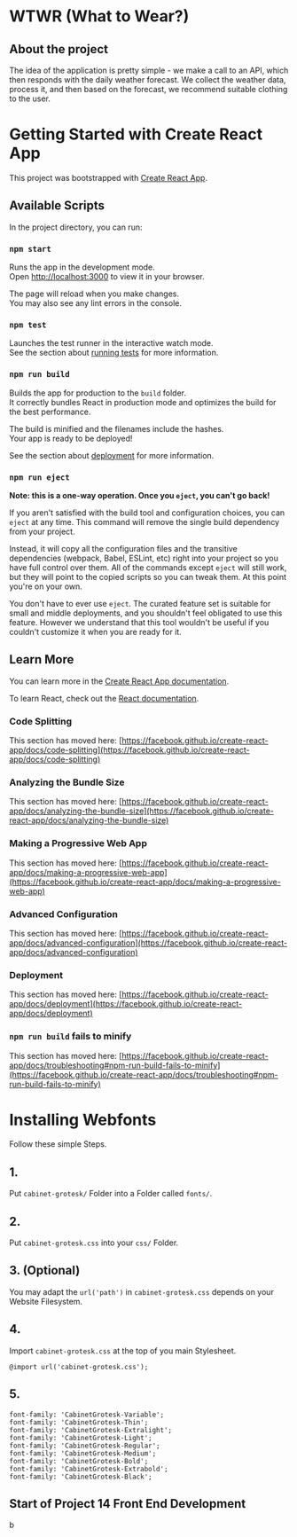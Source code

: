 # WTWR (What to Wear?)

## About the project

The idea of the application is pretty simple - we make a call to an API, which then responds with the daily weather
forecast. We collect the weather data, process it, and then based on the forecast, we recommend suitable clothing to the
user.

# Getting Started with Create React App

This project was bootstrapped with [Create React App](https://github.com/facebook/create-react-app).

## Available Scripts

In the project directory, you can run:

### `npm start`

Runs the app in the development mode.\
Open [http://localhost:3000](http://localhost:3000) to view it in your browser.

The page will reload when you make changes.\
You may also see any lint errors in the console.

### `npm test`

Launches the test runner in the interactive watch mode.\
See the section about [running tests](https://facebook.github.io/create-react-app/docs/running-tests) for more information.

### `npm run build`

Builds the app for production to the `build` folder.\
It correctly bundles React in production mode and optimizes the build for the best performance.

The build is minified and the filenames include the hashes.\
Your app is ready to be deployed!

See the section about [deployment](https://facebook.github.io/create-react-app/docs/deployment) for more information.

### `npm run eject`

**Note: this is a one-way operation. Once you `eject`, you can't go back!**

If you aren't satisfied with the build tool and configuration choices, you can `eject` at any time. This command will
remove the single build dependency from your project.

Instead, it will copy all the configuration files and the transitive dependencies (webpack, Babel, ESLint, etc) right
into your project so you have full control over them. All of the commands except `eject` will still work, but they will
point to the copied scripts so you can tweak them. At this point you're on your own.

You don't have to ever use `eject`. The curated feature set is suitable for small and middle deployments, and you
shouldn't feel obligated to use this feature. However we understand that this tool wouldn't be useful if you couldn't
customize it when you are ready for it.

## Learn More

You can learn more in the
[Create React App documentation](https://facebook.github.io/create-react-app/docs/getting-started).

To learn React, check out the [React documentation](https://reactjs.org/).

### Code Splitting

This section has moved here:
[https://facebook.github.io/create-react-app/docs/code-splitting](https://facebook.github.io/create-react-app/docs/code-splitting)

### Analyzing the Bundle Size

This section has moved here:
[https://facebook.github.io/create-react-app/docs/analyzing-the-bundle-size](https://facebook.github.io/create-react-app/docs/analyzing-the-bundle-size)

### Making a Progressive Web App

This section has moved here:
[https://facebook.github.io/create-react-app/docs/making-a-progressive-web-app](https://facebook.github.io/create-react-app/docs/making-a-progressive-web-app)

### Advanced Configuration

This section has moved here:
[https://facebook.github.io/create-react-app/docs/advanced-configuration](https://facebook.github.io/create-react-app/docs/advanced-configuration)

### Deployment

This section has moved here:
[https://facebook.github.io/create-react-app/docs/deployment](https://facebook.github.io/create-react-app/docs/deployment)

### `npm run build` fails to minify

This section has moved here:
[https://facebook.github.io/create-react-app/docs/troubleshooting#npm-run-build-fails-to-minify](https://facebook.github.io/create-react-app/docs/troubleshooting#npm-run-build-fails-to-minify)

# Installing Webfonts

Follow these simple Steps.

## 1.

Put `cabinet-grotesk/` Folder into a Folder called `fonts/`.

## 2.

Put `cabinet-grotesk.css` into your `css/` Folder.

## 3. (Optional)

You may adapt the `url('path')` in `cabinet-grotesk.css` depends on your Website Filesystem.

## 4.

Import `cabinet-grotesk.css` at the top of you main Stylesheet.

```
@import url('cabinet-grotesk.css');
```

## 5.

```
font-family: 'CabinetGrotesk-Variable';
font-family: 'CabinetGrotesk-Thin';
font-family: 'CabinetGrotesk-Extralight';
font-family: 'CabinetGrotesk-Light';
font-family: 'CabinetGrotesk-Regular';
font-family: 'CabinetGrotesk-Medium';
font-family: 'CabinetGrotesk-Bold';
font-family: 'CabinetGrotesk-Extrabold';
font-family: 'CabinetGrotesk-Black';
```

## Start of Project 14 Front End Development

b

